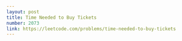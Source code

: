 ```yaml
---
layout: post
title: Time Needed to Buy Tickets
number: 2073
link: https://leetcode.com/problems/time-needed-to-buy-tickets
---
```


